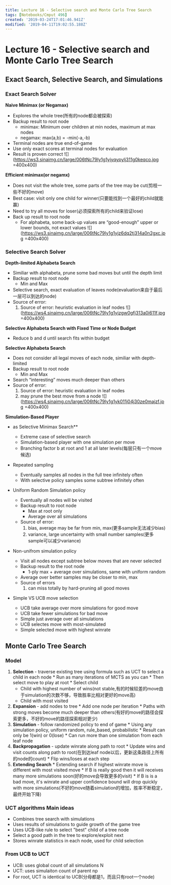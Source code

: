 ```yaml
---
title: Lecture 16 - Selective search and Monte Carlo Tree Search
tags: [Notebooks/Cmput 496]
created: '2019-03-24T17:01:46.941Z'
modified: '2019-04-11T19:02:55.188Z'
---
```


# Lecture 16 - Selective search and Monte Carlo Tree Search
## Exact Search, Selective Search, and Simulations
### Exact Search Solver
**Naive Minimax (or Negamax)**
  * Explores the whole tree(所有的node都会被探索)
  * Backup result to root node
    * minimax: Minimum over children at min nodes, maximum at max nodes
    * negamax: max(a,b) = -min(-a,-b)
  * Terminal nodes are true end-of-game
  * Use only exact scores at terminal nodes for evaluation
  * Result is proven correct
  ![](https://ws3.sinaimg.cn/large/006tNc79ly1g1yjyqypylj311g0keqco.jpg =400x400)

**Efficient minimax(or negamx)**
  * Does not visit the whole tree, some parts of the tree may be cut(剪枝一些不好的move)
  * Best case: visit only one child for winner(只要能找到一个最好的child就能赢)
  * Need to try all moves for loser(必须探索所有的child来验证lose)
  * Back up result to root node
    * For alphabeta, some back-up values are “good-enough” upper or lower bounds, not exact values
  ![](https://ws3.sinaimg.cn/large/006tNc79ly1g1yjz6dq2tj314a0n2gxc.jpg =400x400)

### Selective Search Solver
**Depth-limited Alphabeta Search**
  * Similiar with alphabeta, prune some bad moves but until the depth limit
  * Backup result to root node
    * Min and Max
  * Selective search, exact evaluation of leaves node(evaluation来自于最后一层可以到达的node)
  * Source of error:
    1. Source of error: heuristic evaluation in leaf nodes
  ![](https://ws4.sinaimg.cn/large/006tNc79ly1g1yjzgw0gfj313a0i611f.jpg =400x400)

**Selective Alphabeta Search with Fixed Time or Node Budget**
  * Reduce b and d until search fits within budget

**Selective Alphabeta Search**
  * Does not consider all legal moves of each node, similiar with depth-limited
  * Backup result to root node
    * Min and Max
  * Search “interesting” moves much deeper than others
  * Source of error:
    1. Source of error: heuristic evaluation in leaf nodes
    2. may prune the best move from a node 
  ![](https://ws4.sinaimg.cn/large/006tNc79ly1g1yk011j04j30ze0majzf.jpg =400x400)

**Simulation-Based Player**
  * as Selective Minimax Search**
    * Extreme case of selective search
    * Simulation-based player with one simulation per move
    * Branching factor b at root and 1 at all later levels(每层只有一个move候选)
  * Repeated sampling
    * Eventually samples all nodes in the full tree infinitely often
    * With selective policy samples some subtree infinitely often
  * Uniform Random Simulation policy
    * Eventually all nodes will be visited
    * Backup result to root node
      * Max at root only
      * Average over all simulations
    * Source of error:
      1. bias, average may be far from min, max(更多sample无法减少bias)
      2. variance, large uncertainty with small number samples(更多sample可以减少variance)
  * Non-unifrom simulation policy
      * Visit all nodes except subtree below moves that are never selected
      * Backup result to the root node
        * 1-ply max + average over simulations, same with uniform random
      * Average over better samples may be closer to min, max
      * Source of errors
        1. can miss totally by hard-pruning all good moves

  * Simple VS UCB move selection
    * UCB take average over more simulations for good move
    * UCB take fewer simulations for bad move
    * Simple just average over all simulations
    * UCB selectes move with most-simulated
    * Simple selected move with highest winrate

## Monte Carlo Tree Search
### Model
  1. **Selection** - traverse existing tree using formula such as UCT to select a child in each node
    * Run as many iterations of MCTS as you can
    * Then select move to play at root
    * Select child
      * Child with highest number of wins(not stable,有的时候较差的move由于simulation的次数不够，导致胜率比相对更好的move高)
      * Child with most visited
  2. **Expansion** - add nodes to tree
    * Add one node per iteration
    * Paths with strong moves become much deeper than others(有好的move的路径会探索更多，不好的move的路径探索相对更少)
  3. **Simulation** - follow randomized policy to end of game
    * Using any simulation policy, uniform random, rule_based, probabilistic
    * Result can only be 1(win) or 0(lose)
    * Can run more than one simulation from each leaf node
  4. **Backpropagation** - update winrate along path to root
    * Update wins and visit counts along path to root(在到达leaf node以后，更新这条路径上所有的node的count)
    * Flip wins/loses at each step
  5. **Extending Search**
    * Extending search if highest winrate move is different with most visited move
    * If B is really good then it will receives many more simulations soon(好的move会导致更多的visit)
    * If B is is a bad move, it's winrate and upper confidence bound will drop quickly with more simulations(不好的move随着simulation的增加，胜率不断稳定，最终开始下降)


### UCT algorithms Main ideas
  * Combines tree search with simulations
  * Uses results of simulations to guide growth of the game tree
  * Uses UCB-like rule to select "best" child of a tree node
  * Select a good path in the tree to explore/exploit next
  * Stores winrate statistics in each node, used for child selection

### From UCB to UCT
  * UCB: uses global count of all simulations N
  * UCT: uses simulaiton count of parent np
  * For root, UCT is identical to UCB(分母都是1，而且只有root一个node)


